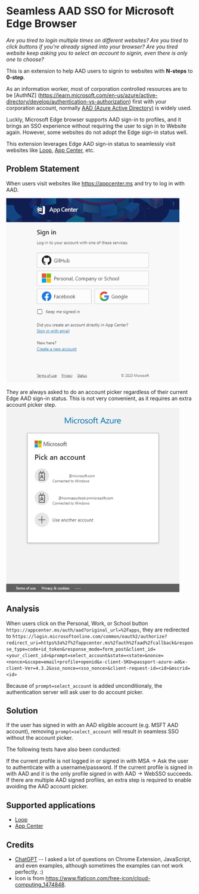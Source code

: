 # Seamless AAD SSO for Microsoft Edge Browser

*Are you tired to login multiple times on different websites?
Are you tired to click buttons if you're already signed into your browser?
Are you tired website keep asking you to select an account to signin, even there is only one to choose?*

This is an extension to help AAD users to signin to websites with **N-steps** to **0-step**.

As an information worker, most of corporation controlled resources are to be [AuthNZ] (https://learn.microsoft.com/en-us/azure/active-directory/develop/authentication-vs-authorization) first with your corporation account, normally [AAD (Azure Active Directory)](https://learn.microsoft.com/en-us/azure/active-directory/fundamentals/active-directory-whatis) is widely used.

Luckly, Microsoft Edge browser supports AAD sign-in to profiles, and it brings an SSO experience without requiring the user to sign in to Website again. However, some websites do not adopt the Edge sign-in status well.

This extension leverages Edge AAD sign-in status to seamlessly visit websites like [Loop](https://loop.microsoft.com/), [App Center](https://appcenter.ms), etc.

## Problem Statement

When users visit websites like https://appcenter.ms and try to log in with AAD.

![Appcenter login page](./images/screenshots/appcenter.ms_login.jpeg)

They are always asked to do an account picker regardless of their current Edge AAD sign-in status. This is not very convenient, as it requires an extra account picker step.
![Account Picker](images/screenshots/account_picker.jpeg)

## Analysis

When users click on the Personal, Work, or School button `https://appcenter.ms/auth/aad?original_url=%2Fapps`, they are redirected to `https://login.microsoftonline.com/common/oauth2/authorize?redirect_uri=https%3a%2f%2fappcenter.ms%2fauth%2faad%2fcallback&response_type=code+id_token&response_mode=form_post&client_id=<your_client_id>&prompt=select_account&state=<state>&nonce=<nonce>&scope=email+profile+openid&x-client-SKU=passport-azure-ad&x-client-Ver=4.3.2&sso_nonce=<sso_nonce>&client-request-id=<id>&mscrid=<id>`

Because of `prompt=select_account` is added unconditionaly, the authentication server will ask user to do account picker.

## Solution

If the user has signed in with an AAD eligible account (e.g. MSFT AAD account), removing `prompt=select_account` will result in seamless SSO without the account picker.

The following tests have also been conducted:

If the current profile is not logged in or signed in with MSA -> Ask the user to authenticate with a username/password.
If the current profile is signed in with AAD and it is the only profile signed in with AAD -> WebSSO succeeds.
If there are multiple AAD signed profiles, an extra step is required to enable avoiding the AAD account picker.

## Supported applications

* [Loop](https://loop.microsoft.com/)
* [App Center](https://appcenter.ms)

## Credits
* [ChatGPT](https://chat.openai.com/) -- I asked a lot of questions on Chrome Extension, JavaScript, and even examples, although sometimes the examples can not work perfectly. :)
* Icon is from https://www.flaticon.com/free-icon/cloud-computing_1474848.
